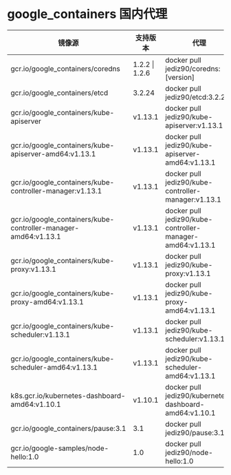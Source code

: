# **google_containers** 国内代理



| 镜像源                                                       | 支持版本       | 代理                                                      |
| ------------------------------------------------------------ | -------------- | --------------------------------------------------------- |
| gcr.io/google_containers/coredns                             | 1.2.2 \| 1.2.6 | docker pull jediz90/coredns:[version]                     |
| gcr.io/google_containers/etcd                                | 3.2.24         | docker pull jediz90/etcd:3.2.24                           |
| gcr.io/google_containers/kube-apiserver                      | v1.13.1        | docker pull jediz90/kube-apiserver:v1.13.1                |
| gcr.io/google_containers/kube-apiserver-amd64:v1.13.1        | v1.13.1        | docker pull jediz90/kube-apiserver-amd64:v1.13.1          |
| gcr.io/google_containers/kube-controller-manager:v1.13.1     | v1.13.1        | docker pull jediz90/kube-controller-manager:v1.13.1       |
| gcr.io/google_containers/kube-controller-manager-amd64:v1.13.1 | v1.13.1        | docker pull jediz90/kube-controller-manager-amd64:v1.13.1 |
| gcr.io/google_containers/kube-proxy:v1.13.1                  | v1.13.1        | docker pull jediz90/kube-proxy:v1.13.1                    |
| gcr.io/google_containers/kube-proxy-amd64:v1.13.1            | v1.13.1        | docker pull jediz90/kube-proxy-amd64:v1.13.1              |
| gcr.io/google_containers/kube-scheduler:v1.13.1              | v1.13.1        | docker pull jediz90/kube-scheduler:v1.13.1                |
| gcr.io/google_containers/kube-scheduler-amd64:v1.13.1        | v1.13.1        | docker pull jediz90/kube-scheduler-amd64:v1.13.1          |
| k8s.gcr.io/kubernetes-dashboard-amd64:v1.10.1                | v1.10.1        | docker pull jediz90/kubernetes-dashboard-amd64:v1.10.1    |
| gcr.io/google_containers/pause:3.1                           | 3.1            | docker pull jediz90/pause:3.1                             |
| gcr.io/google-samples/node-hello:1.0                         | 1.0            | docker pull jediz90/node-hello:1.0                        |

